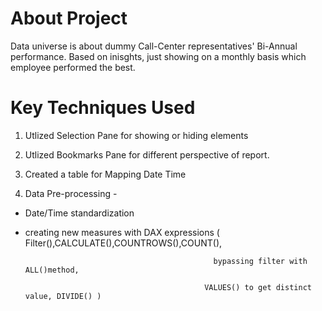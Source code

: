 # About Project 

Data universe is about dummy Call-Center representatives' Bi-Annual performance. Based on inisghts, just showing on a monthly basis
which employee performed the best.

# Key Techniques Used

1. Utlized Selection Pane for showing or hiding elements

2. Utlized Bookmarks Pane for different perspective of report.

3. Created a table for Mapping Date Time

4. Data Pre-processing - 

* Date/Time standardization

* creating new measures with DAX expressions ( Filter(),CALCULATE(),COUNTROWS(),COUNT(),

                                                bypassing filter with ALL()method, 
                                                
                                              VALUES() to get distinct value, DIVIDE() )
                                              
                                              

